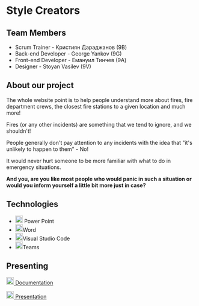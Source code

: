 # Style Creators

## Team Members
<ul>
  <li>Scrum Trainer - Кристиян Дараджанов (9B)</li>
  <li>Back-end Developer - George Yankov (9G)</li>
  <li>Front-end Developer - Емануил Тинчев (9A)</li>
  <li>Designer - Stoyan Vasilev (9V)</li>
</ul>

## About our project
<p>The whole website point is to help people understand more about fires, fire department crews, the closest fire stations to a given location and much more!</p>
<p>Fires (or any other incidents) are something that we tend to ignore, and we shouldn't!</p>
<p>People generally don't pay attention to any incidents with the idea that "it's unlikely to happen to them" - No!</p>
<p>It would never hurt someone to be more familiar with what to do in emergency situations.</p>
<p><b>And you, are you like most people who would panic in such a situation or would you inform yourself a little bit more just in case?</b></p>

## Technologies 
<ul>
  <li><img src="https://img.icons8.com/fluency/48/000000/microsoft-powerpoint-2019.png" alt="PowerPoint icon" width=20px /> Power Point </li>
  <li><img src="https://img.icons8.com/fluency/48/000000/microsoft-word-2019.png" alt="Word icon" width=20px />Word </li>
  <li><img src="https://banner2.cleanpng.com/20180329/cgq/avjwsaqyg.webp"alt="Word icon" width=20px />Visual Studio Code </li>
  <li><img src="https://cdn0.iconfinder.com/data/icons/logos-microsoft-office-365/128/Microsoft_Office-10-512.png"alt="Word icon" width=20px />Teams</li>
</ul>

## Presenting 
<a href="#" target="_blank"> <img src="https://img.icons8.com/fluency/48/000000/microsoft-word-2019.png" alt="Word icon" width=20px /> Documentation </a>

<a href="#" target="_blank">
<img src="https://img.icons8.com/fluency/48/000000/microsoft-powerpoint-2019.png" alt="PowerPoint icon" width=20px /> Presentation </a>